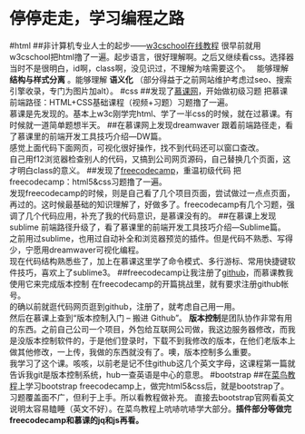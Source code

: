 # 停停走走，学习编程之路

#html
##非计算机专业人士的起步——[w3cschool在线教程](www.w3school.com.cn)
很早前就用w3cschool把html撸了一遍。起步语言，很好理解啊。之后又继续看css。选择器当时不是很明白，id啊，class啊，没见识过，不理解为啥需要这个。  
能够理解 **结构与样式分离** 。能够理解 **语义化** （部分得益于之前网站维护考虑过seo、搜索引擎收录，专门为图片加alt）。
#css
##发现了[慕课网](http://www.imooc.com/)，开始做初级习题
把慕课前端路径：HTML+CSS基础课程（视频+习题）习题撸了一遍。  
慕课是先发现的。基本上w3c刚学完html、学了一半css的时候，就在过慕课。有时候就一道简单题想半天。
##在慕课网上发现dreamwaver
跟着前端路径走，看了慕课里的前端开发工具技巧介绍—DW篇。  
感觉上面代码下面网页，可视化很好操作，找不到代码还可以窗口查改。  
自己用f12浏览器检查别人的代码，又搞到公司网页源码，自己替换几个页面，这才明白class的意义。
##发现了[freecodecamp](http://www.freecodecamp.cn/)，重温初级代码
把freecodecamp：html5&css习题撸了一遍。  
发现freecodecamp的时候，则是自己看了几个项目页面，尝试做过一点点页面，再过的。这时候最基础的知识理解了，好做多了。freecodecamp有几个习题，强调了几个代码应用，补充了我的代码意识，是慕课没有的。
##在慕课上发现sublime
前端路径升级了，看了慕课里的前端开发工具技巧介绍—Sublime篇。  
之前用过sublime，也用过自动补全和浏览器预览的插件。但是代码不熟悉、写得少，宁愿用dreamwaver可视化编程。  
现在代码结构熟悉些了，加上在慕课这里学了命令模式、多行游标、常用快捷键软件技巧，喜欢上了sublime3。
##freecodecamp让我注册了[github](https://github.com/)，而慕课教我使用它来完成版本控制
在freecodecamp的开篇挑战里，就有要求注册github帐号。  
的确以前就逛代码网页逛到github，注册了，就考虑自己用一用。  
然后在慕课上查到“版本控制入门 – 搬进 Github”。
**版本控制**是团队协作非常有用的东西。之前自己公司一个项目，外包给互联网公司做，我这边服务器修改，而我是没版本控制软件的，于是他们登录时，下载不到我修改的版本，在他们老版本上做其他修改，一上传，我做的东西就没有了。噢，版本控制多么重要。  
我学习了这个课。咳咳，以前老是记不住github这几个英文字母，这课程第一篇就告诉我git是版本控制系统，hub一查英语是中心的意思。
#bootstrap
##在[菜鸟教程](http://www.runoob.com/)上学习bootstrap
freecodecamp上，做完html5&css后，就是bootstrap了。习题覆盖面不广，但利于上手。所以看教程做补充。
直接去bootstrap官网看英文说明太容易瞌睡（英文不好）。在菜鸟教程上吭哧吭哧学大部分。**插件部分等做完freecodecamp和慕课的jq和js再看。**
